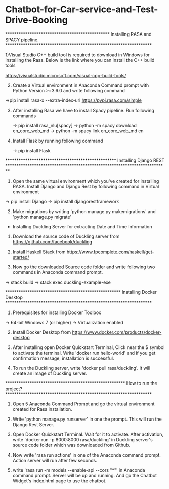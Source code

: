 # Chatbot-for-Car-service-and-Test-Drive-Booking
 
*********************************************** Installing RASA and SPACY pipeline. ******************************************************************

1)Visual Studio C++ build tool is required to download in Windows for installing the Rasa. Below is the link where you can install the C++ build tools
  
  https://visualstudio.microsoft.com/visual-cpp-build-tools/

2) Create a Virtual environment in Anaconda Command prompt with Python Version >=3.6.0 and write following command

  ->pip install rasa-x --extra-index-url https://pypi.rasa.com/simple

3) After installing Rasa we have to install Spacy pipeline. Run following commands

   -> pip install rasa_nlu[spacy]
   -> python -m spacy download en_core_web_md
   -> python -m spacy link en_core_web_md en

4) Install Flask by running following command
 
   -> pip install Flask


************************************************** Installing Django REST *************************************************************************

1) Open the same virtual environment which you've created for installing RASA. Install Django and Django Rest
   by following command in Virtual environment

  -> pip install Django
  -> pip install djangorestframework

2) Make migrations by writing 'python manage.py makemigrations' and 'python manage.py migrate'

* Installing Duckling Server for extracting Date and Time Information

1) Download the source code of Duckling server from https://github.com/facebook/duckling

2) Install Haskell Stack from https://www.fpcomplete.com/haskell/get-started/

3) Now go the downloaded Source code folder and write following two commands in Anaconda command prompt.

  -> stack build
  -> stack exec duckling-example-exe

**************************************************** Installing Docker Desktop ******************************************************************

1) Prerequisites for installing Docker Toolbox

  -> 64-bit Windows 7 (or higher)
  -> Virtualization enabled

2) Install Docker Desktop from https://www.docker.com/products/docker-desktop

3) After installing open Docker Quickstart Terminal, Click near the $ symbol to activate the terminal. 
   Write 'docker run hello-world' and if you get confirmation message, installation is successful.

4) To run the Duckling server, write 'docker pull rasa/duckling'. It will create an image of Duckling server.

****************************************************** How to run the project? ******************************************************************

1) Open 5 Anaconda Command Prompt and go the virtual environment created for Rasa installation. 

2) Write 'python manage.py runserver' in one the prompt. This will run the Django Rest Server.

3) Open Docker Quickstart Terminal. Wait for it to activate. After activation, write 'docker run -p 8000:8000 rasa/duckling' in Duckling server's 
  source code folder which was downloaded from Github.

4) Now write 'rasa run actions' in one of the Anaconda command prompt. Action server will run after few seconds.

5) write 'rasa run -m models --enable-api --cors "*"' in Anaconda command prompt. Server will be up and running. And go the Chatbot Widget's
   index.html page to use the chatbot.
